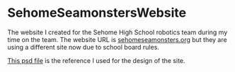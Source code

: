 # SehomeSeamonstersWebsite

The website I created for the Sehome High School robotics team during my time on the team. The website URL is [sehomeseamonsters.org](http://www.sehomeseamonsters.org) but they are using a different site now due to school board rules. 

[This psd file](https://github.com/lb7/SehomeSeamonstersWebsite/blob/master/seamonsters%20site.psd) is the reference I used for the design of the site.
